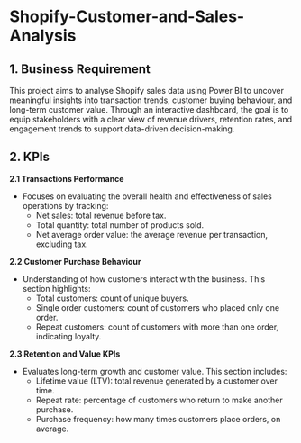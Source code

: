# Shopify-Customer-and-Sales-Analysis

## 1. Business Requirement
This project aims to analyse Shopify sales data using Power BI to uncover meaningful insights into transaction trends, customer buying behaviour, and long-term customer value. Through an interactive dashboard, the goal is to equip stakeholders with a clear view of revenue drivers, retention rates, and engagement trends to support data-driven decision-making.

## 2. KPIs
**2.1 Transactions Performance**
- Focuses on evaluating the overall health and effectiveness of sales operations by tracking:
    - Net sales: total revenue before tax.
    - Total quantity: total number of products sold.
    - Net average order value: the average revenue per transaction, excluding tax.

**2.2 Customer Purchase Behaviour**
- Understanding of how customers interact with the business. This section highlights:
    - Total customers: count of unique buyers.
    - Single order customers: count of customers who placed only one order.
    - Repeat customers: count of customers with more than one order, indicating loyalty.

**2.3 Retention and Value KPIs**
- Evaluates long-term growth and customer value. This section includes:
    - Lifetime value (LTV): total revenue generated by a customer over time.
    - Repeat rate: percentage of customers who return to make another purchase.
    - Purchase frequency: how many times customers place orders, on average.


